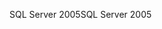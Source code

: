<span data-ttu-id="9e82a-101">SQL Server 2005</span><span class="sxs-lookup"><span data-stu-id="9e82a-101">SQL Server 2005</span></span>